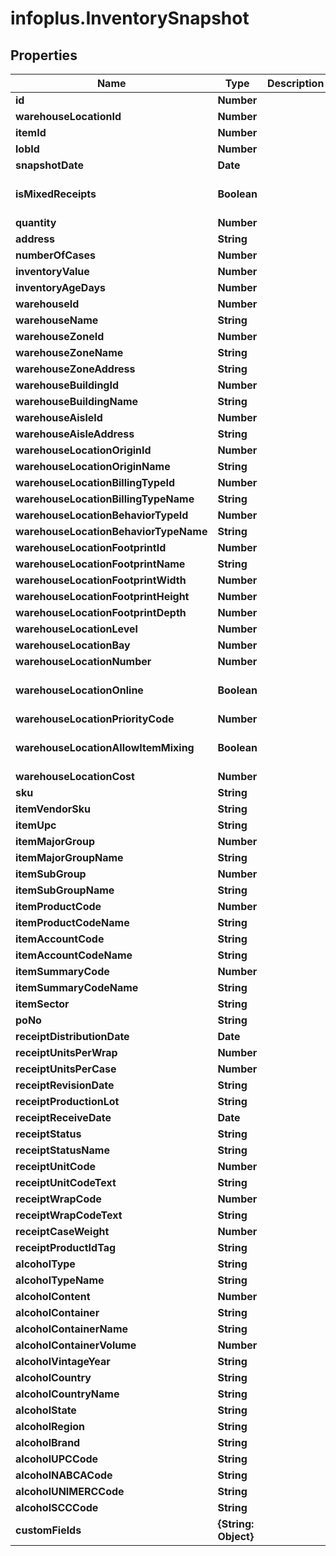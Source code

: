 # infoplus.InventorySnapshot

## Properties
Name | Type | Description | Notes
------------ | ------------- | ------------- | -------------
**id** | **Number** |  | [optional] 
**warehouseLocationId** | **Number** |  | [optional] 
**itemId** | **Number** |  | [optional] 
**lobId** | **Number** |  | 
**snapshotDate** | **Date** |  | [optional] 
**isMixedReceipts** | **Boolean** |  | [optional] [default to false]
**quantity** | **Number** |  | [optional] 
**address** | **String** |  | [optional] 
**numberOfCases** | **Number** |  | [optional] 
**inventoryValue** | **Number** |  | [optional] 
**inventoryAgeDays** | **Number** |  | [optional] 
**warehouseId** | **Number** |  | [optional] 
**warehouseName** | **String** |  | [optional] 
**warehouseZoneId** | **Number** |  | [optional] 
**warehouseZoneName** | **String** |  | [optional] 
**warehouseZoneAddress** | **String** |  | [optional] 
**warehouseBuildingId** | **Number** |  | [optional] 
**warehouseBuildingName** | **String** |  | [optional] 
**warehouseAisleId** | **Number** |  | [optional] 
**warehouseAisleAddress** | **String** |  | [optional] 
**warehouseLocationOriginId** | **Number** |  | [optional] 
**warehouseLocationOriginName** | **String** |  | [optional] 
**warehouseLocationBillingTypeId** | **Number** |  | [optional] 
**warehouseLocationBillingTypeName** | **String** |  | [optional] 
**warehouseLocationBehaviorTypeId** | **Number** |  | [optional] 
**warehouseLocationBehaviorTypeName** | **String** |  | [optional] 
**warehouseLocationFootprintId** | **Number** |  | [optional] 
**warehouseLocationFootprintName** | **String** |  | [optional] 
**warehouseLocationFootprintWidth** | **Number** |  | [optional] 
**warehouseLocationFootprintHeight** | **Number** |  | [optional] 
**warehouseLocationFootprintDepth** | **Number** |  | [optional] 
**warehouseLocationLevel** | **Number** |  | [optional] 
**warehouseLocationBay** | **Number** |  | [optional] 
**warehouseLocationNumber** | **Number** |  | [optional] 
**warehouseLocationOnline** | **Boolean** |  | [optional] [default to false]
**warehouseLocationPriorityCode** | **Number** |  | [optional] 
**warehouseLocationAllowItemMixing** | **Boolean** |  | [optional] [default to false]
**warehouseLocationCost** | **Number** |  | [optional] 
**sku** | **String** |  | [optional] 
**itemVendorSku** | **String** |  | [optional] 
**itemUpc** | **String** |  | [optional] 
**itemMajorGroup** | **Number** |  | [optional] 
**itemMajorGroupName** | **String** |  | [optional] 
**itemSubGroup** | **Number** |  | [optional] 
**itemSubGroupName** | **String** |  | [optional] 
**itemProductCode** | **Number** |  | [optional] 
**itemProductCodeName** | **String** |  | [optional] 
**itemAccountCode** | **String** |  | [optional] 
**itemAccountCodeName** | **String** |  | [optional] 
**itemSummaryCode** | **Number** |  | [optional] 
**itemSummaryCodeName** | **String** |  | [optional] 
**itemSector** | **String** |  | [optional] 
**poNo** | **String** |  | [optional] 
**receiptDistributionDate** | **Date** |  | [optional] 
**receiptUnitsPerWrap** | **Number** |  | [optional] 
**receiptUnitsPerCase** | **Number** |  | [optional] 
**receiptRevisionDate** | **String** |  | [optional] 
**receiptProductionLot** | **String** |  | [optional] 
**receiptReceiveDate** | **Date** |  | [optional] 
**receiptStatus** | **String** |  | [optional] 
**receiptStatusName** | **String** |  | [optional] 
**receiptUnitCode** | **Number** |  | [optional] 
**receiptUnitCodeText** | **String** |  | [optional] 
**receiptWrapCode** | **Number** |  | [optional] 
**receiptWrapCodeText** | **String** |  | [optional] 
**receiptCaseWeight** | **Number** |  | [optional] 
**receiptProductIdTag** | **String** |  | [optional] 
**alcoholType** | **String** |  | [optional] 
**alcoholTypeName** | **String** |  | [optional] 
**alcoholContent** | **Number** |  | [optional] 
**alcoholContainer** | **String** |  | [optional] 
**alcoholContainerName** | **String** |  | [optional] 
**alcoholContainerVolume** | **Number** |  | [optional] 
**alcoholVintageYear** | **String** |  | [optional] 
**alcoholCountry** | **String** |  | [optional] 
**alcoholCountryName** | **String** |  | [optional] 
**alcoholState** | **String** |  | [optional] 
**alcoholRegion** | **String** |  | [optional] 
**alcoholBrand** | **String** |  | [optional] 
**alcoholUPCCode** | **String** |  | [optional] 
**alcoholNABCACode** | **String** |  | [optional] 
**alcoholUNIMERCCode** | **String** |  | [optional] 
**alcoholSCCCode** | **String** |  | [optional] 
**customFields** | **{String: Object}** |  | [optional] 


